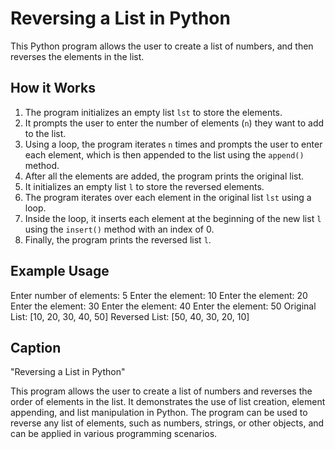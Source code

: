 # Reversing a List in Python

This Python program allows the user to create a list of numbers, and then reverses the elements in the list.

## How it Works

1. The program initializes an empty list `lst` to store the elements.
2. It prompts the user to enter the number of elements (`n`) they want to add to the list.
3. Using a loop, the program iterates `n` times and prompts the user to enter each element, which is then appended to the list using the `append()` method.
4. After all the elements are added, the program prints the original list.
5. It initializes an empty list `l` to store the reversed elements.
6. The program iterates over each element in the original list `lst` using a loop.
7. Inside the loop, it inserts each element at the beginning of the new list `l` using the `insert()` method with an index of 0.
8. Finally, the program prints the reversed list `l`.

## Example Usage

Enter number of elements: 5
Enter the element:
10
Enter the element:
20
Enter the element:
30
Enter the element:
40
Enter the element:
50
Original List: [10, 20, 30, 40, 50]
Reversed List: [50, 40, 30, 20, 10]

## Caption

"Reversing a List in Python"

This program allows the user to create a list of numbers and reverses the order of elements in the list. It demonstrates the use of list creation, element appending, and list manipulation in Python. The program can be used to reverse any list of elements, such as numbers, strings, or other objects, and can be applied in various programming scenarios.
